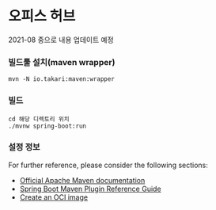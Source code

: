 # 오피스 허브

2021-08 중으로 내용 업데이트 예정

### 빌드툴 설치(maven wrapper)  
```shell
mvn -N io.takari:maven:wrapper
```

### 빌드

```shell
cd 해당 디렉토리 위치
./mvnw spring-boot:run
```


### 설정 정보 
For further reference, please consider the following sections:

* [Official Apache Maven documentation](https://maven.apache.org/guides/index.html)
* [Spring Boot Maven Plugin Reference Guide](https://docs.spring.io/spring-boot/docs/2.4.3/maven-plugin/reference/html/)
* [Create an OCI image](https://docs.spring.io/spring-boot/docs/2.4.3/maven-plugin/reference/html/#build-image)

